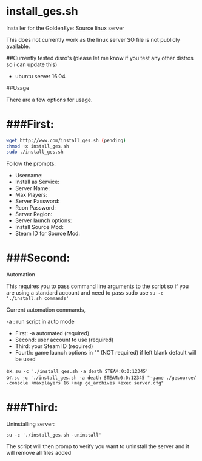 # install_ges.sh
Installer for the GoldenEye: Source linux server

This does not currently work as the linux server SO file is not publicly available.

##Currently tested disro's (please let me know if you test any other distros so i can update this)
* ubuntu server 16.04

##Usage

There are a few options for usage.

###First:
=====
```bash
wget http://www.com/install_ges.sh (pending)
chmod +x install_ges.sh
sudo ./install_ges.sh
```

Follow the prompts:

* Username:
* Install as Service:
* Server Name:
* Max Players:
* Server Password:
* Rcon Password:
* Server Region:
* Server launch options:
* Install Source Mod:
* Steam ID for Source Mod:

###Second:
=====
Automation

This requires you to pass command line arguments to the script
so if you are using a standard account and need to pass sudo
use `su -c './install.sh commands'`

Current automation commands,

-a : run script in auto mode

* First: -a automated (required)
* Second: user account to use (required)
* Third: your Steam ID (required)
* Fourth: game launch options in "" (NOT required) if left blank default will be used

ex. `su -c './install_ges.sh -a death STEAM:0:0:12345'`  
or. `su -c './install_ges.sh -a death STEAM:0:0:12345 "-game ./gesource/ -console +maxplayers 16 +map ge_archives +exec server.cfg"`

###Third:
=====

Uninstalling server:

`su -c './install_ges.sh -uninstall'`

The script will then promp to verify you want to uninstall the server and it will remove all files added


